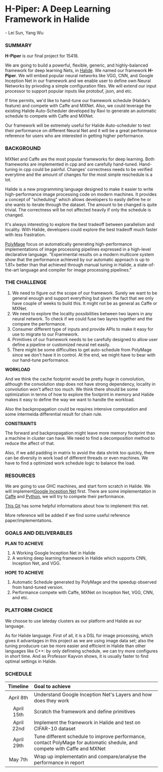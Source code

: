 # H-Piper: A Deep Learning Framework in Halide
\- Lei Sun, Yang Wu

### SUMMARY
**H-Piper** is our final project for 15418.

We are going to build a powerful, flexible, generic, and highly-balanced framework for deep learning Nets, in [Halide](http://halide-lang.org/). We named our framework **H-Piper**. We will embed popular neural networks like VGG, CNN, and Google Inception Net in our framework and we enable user to define own Neural Networks by privoding a simple configuration files. We will extend our input processor to support popular inputs like protobuf, json, and etc.

If time permits, we'd like to hand-tune our framework schedule (Halide's feature) and compete with Caffe and MXNet. Also, we could leverage the existing Halide Auto-Scheduler developed by Ravi to generate an automatic schedule to compete with Caffe and MXNet. 

Our framework will be extremely useful for Halide Auto-scheduler to test their performance on different Neural Net and it will be a great performance reference for users who are interested in getting higher performance.

### BACKGROUND

MXNet and Caffe are the most popular frameworks for deep learning. Both frameworks are implemented in cpp and are carefully hand-tuned. Hand-tuning in cpp could be painful. Changes' correctness needs to be verified everytime and the amount of changes for the most simple reschedule is a lot. 

Halide is a new programming language designed to make it easier to write high-performance image processing code on modern machines. It provides a concept of "scheduling" which allows developers to easily define he or she wants to iterate through the dataset. The amount to be changed is quite trivial. The correctness will be not affected heavily if only the schedule is changed. 

It's always interesting to explore the best tradeoff between parallelism and locality. With Halide, developers could explore the best tradeoff much faster with less frastration. 

[PolyMage](http://drona.csa.iisc.ernet.in/~uday/publications/uday15asplos.pdf) focus on automatically generating high-performance implementations of image processing pipelines expressed in a high-level declarative language. "Experimental results on a modern multicore system show that the performance achieved by our automatic approach is up to 1.81× better than that achieved through manual tuning in Halide, a state-of-the-art language and compiler for image processing pipelines."

### THE CHALLENGE
1. We need to figure out the scope of our framework. Surely we want to be general enough and support everything but given the fact that we only have couple of weeks to build this. It might not be as general as Caffe or MXNet.
2. We need to explore the locality possibilities between two layers in any neural network. To check if we could fuse two layres together and the compare the performance.
3. Consumer different type of inputs and provide APIs to make it easy for use to migrate to our Framework.
4. Primitives of our framework needs to be carefully designed to allow user define a pipeline or customized neural net easily.
5. There might be some difficulties to get auto-schedule from PolyMage since we don't have it in control. At the end, we might have to bear with our hand-tune performance. 

**WORKLOAD**

And we think the cache footprint would be pretty huge in convolution, although the convolution step does not have strong dependency, locality in convolution won't affect too much. We think there should be some optimization in terms of how to explore the footprint in memory and Halide makes it easy to define the way we want to handle the workload.

Also the backpropagation could be requires intensive computation and some intermeida differential result for chain rule.

**CONSTRAINTS**
<!-- Describe constraints: What are the properties of the system that make mapping the workload to it challenging? -->
The forward and backpropagation might leave more memory footprint than a machine in cluster can have. We need to find a decomposition method to reduce the affect of that.

Also, if we add padding in matrix to avoid the data shrink too quickly, there can be diversity in work load of different threads or even machines. We have to find a optimized work schedule logic to balance the load.


### RESOURCES
We are going to use GHC machines, and start form scratch in Halide. We will implement[Google Inception Net](http://www.cs.unc.edu/~wliu/papers/GoogLeNet.pdf) first. There are some implementation in [Caffe](https://github.com/XiaoxiaoGuo/caffe-stn) and [Python](https://github.com/skaae/recurrent-spatial-transformer-code), we will try to compete their performance. 

[This Git](https://github.com/google/inception) has some helpful informations about how to implement this net.

More reference will be added if we find some useful reference paper/implementations. 

### GOALS AND DELIVERABLES
<!-- Describe the deliverables or goals of your project. -->
**PLAN TO ACHIEVE**
1. A Working Google Inception Net in Halide
2. A working deep learning framework in Halide which supports CNN, Inception Net, and VGG.


**HOPE TO ACHIEVE**

1. Automatic Schedule generated by PolyMage and the speedup observed from hand-tuned version.
2. Performance compete with Caffe, MXNet on Inception Net, VGG, CNN, and etc.

### PLATFORM CHOICE
We choose to use lateday clusters as our platform and Halide as our language.

As for Halide language. First of all, it is a DSL for image processing, which gives it advantages in this project as we are using image data set; also the tuning producure can be more easier and efficient in Halide than other languages like C++: by only defineing schedule, we can try more configures in short time. And as Professor Kayvon shows, it is usually faster to find optimal settings in Halide.

### SCHEDULE

| Timeline  | Goal to achieve | 
|:----------:|:--------------| 
| April 8th  | Understand Google Inception Net's Layers and how does they work| 
| April 15th | Scratch the framework and define primitives| 
| April 22nd | Implement the framework in Halide and test on CIFAR-10 dataset |
| April 29th | Tune different schedule to improve performance, contact PolyMage for automatic shedule, and compete with Caffe and MXNet |
| May 7th    | Wrap up implementatin and compare/analyse the performance in report |

